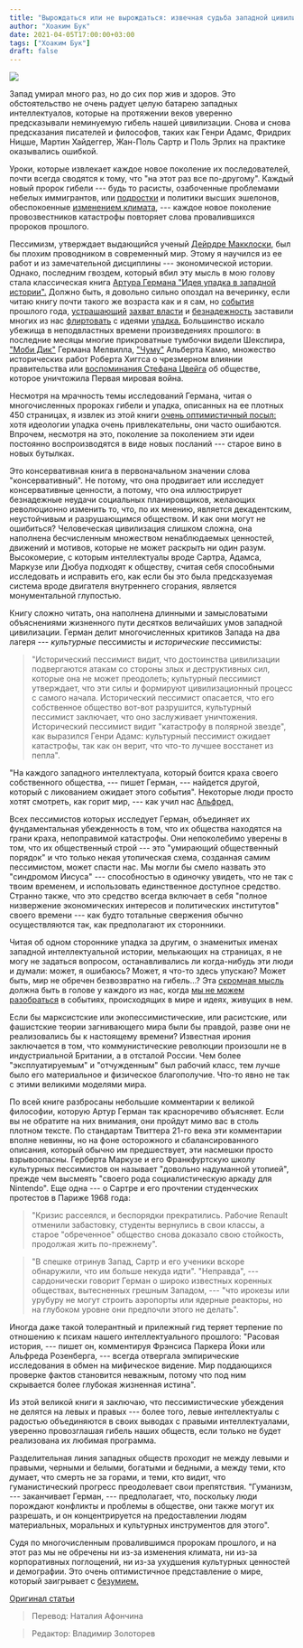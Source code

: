 ```yaml
---
title: "Вырождаться или не вырождаться: извечная судьба западной цивилизации"
author: "Хоаким Бук"
date: 2021-04-05T17:00:00+03:00
tags: ["Хоаким Бук"]
draft: false
---
```

![](https://www.aier.org/wp-content/uploads/2021/03/civilization-800x508.jpg)

Запад умирал много раз, но до сих пор жив и здоров. Это обстоятельство не очень радует целую батарею западных интеллектуалов, которые на протяжении веков уверенно предсказывали неминуемую гибель нашей цивилизации. Снова и снова предсказания писателей и философов, таких как Генри Адамс, Фридрих Ницше, Мартин Хайдеггер, Жан-Поль Сартр и Поль Эрлих на практике оказывались ошибкой.

Уроки, которые извлекает каждое новое поколение их последователей, почти всегда сводятся к тому,  что "на этот раз все по-другому". Каждый новый пророк гибели --- будь то расисты, озабоченные проблемами небелых иммигрантов, или [подростки](https://www.aier.org/article/what-greta-thunberg-forgets-about-climate-change/) и политики высших эшелонов, обеспокоенные [изменением климата](https://www.aier.org/article/climate-catastrophism-and-a-sensible-environmentalism/), --- каждое новое поколение провозвестников катастрофы повторяет слова провалившихся пророков прошлого.

Пессимизм, утверждает выдающийся ученый [Дейрдре Макклоски](https://www.cato.org/policy-report/july/august-2015/how-piketty-misses-point), был бы плохим проводником в современный мир. Этому я научился из ее работ и из замечательной дисциплины --- экономической истории. Однако, последним гвоздем, который вбил эту мысль в мою голову стала классическая книга [Артура Германа "Идея упадка в западной истории".](https://www.simonandschuster.com/books/The-Idea-of-Decline-in-Western-History/Arthur-Herman/9781416576334) Должно быть, я довольно сильно опоздал на вечеринку, если читаю книгу почти такого же возраста как и я сам, но [события](https://www.aier.org/article/covid-governments-and-social-harmony/) прошлого года,  [устрашающий](https://www.aier.org/article/yuval-noah-hararis-terrifying-pandemic-future/) [захват власти](https://www.aier.org/article/will-things-ever-go-back-to-normal/) и [безнадежность](https://www.aier.org/article/dont-mention-the-virus/) заставили многих из нас [флиртовать](https://joakimbook57.medium.com/the-world-at-its-darkest-11e4476d746c) с идеями [упадка.](https://joakimbook57.medium.com/this-is-how-western-liberal-democracy-dies-8efe0d90a5dd) Большинство искало убежища в неподвластных времени произведениях прошлого: в последние месяцы многие прикроватные тумбочки видели Шекспира, ["Моби Дик"](https://www.gutenberg.org/files/15/15-h/15-h.htm) Германа Мелвилла, ["Чуму"](https://archive.org/details/dli.ernet.527316/page/249/mode/2up) Альберта Камю, множество исторических работ Роберта Хиггса о чрезмерном влиянии правительства или [воспоминания Стефана Цвейга](https://archive.org/details/dli.ernet.504261) об обществе, которое уничтожила Первая мировая война.

Несмотря на мрачность темы исследований Германа, читая о многочисленных пророках гибели и упадка, описанных на ее плотных 450 страницах, я извлек из этой книги [очень оптимистичный посыл:](https://www.aier.org/article/we-can-still-have-a-century-of-liberty/) хотя  идеологии упадка очень привлекательны, они часто ошибаются. Впрочем, несмотря на это, поколение за поколением эти идеи постоянно воспроизводятся в виде новых посланий --- старое вино в новых бутылках.

Это консервативная книга в первоначальном значении слова "консервативный". Не потому, что она продвигает или исследует консервативные ценности, а потому, что она иллюстрирует безнадежные неудачи социальных планировщиков, желающих революционно изменить то, что, по их мнению, является декадентским, неустойчивым и разрушающимся обществом. И как они могут не ошибиться? Человеческая цивилизация слишком сложна, она наполнена бесчисленным множеством ненаблюдаемых ценностей, движений и мотивов, которые не может раскрыть ни один разум. Высокомерие, с которым интеллектуалы вроде Сартра, Адамса, Маркузе или Дюбуа подходят к обществу, считая себя способными исследовать и исправить его, как если бы это была предсказуемая система вроде двигателя внутреннего сгорания, является монументальной глупостью.

Книгу сложно читать, она наполнена длинными и замысловатыми объяснениями жизненного пути десятков величайших умов западной цивилизации. Герман делит многочисленных критиков Запада на два лагеря --- *культурные* пессимисты и *исторические* пессимисты:

> "Исторический пессимист видит, что достоинства цивилизации подвергаются атакам со стороны злых и деструктивных сил, которые она не может преодолеть; культурный пессимист утверждает, что эти силы и формируют цивилизационный процесс с самого начала. Исторический пессимист опасается, что его собственное общество вот-вот разрушится, культурный пессимист заключает, что оно заслуживает уничтожения. Исторический пессимист видит "катастрофу в полярной звезде", как выразился Генри Адамс: культурный пессимист ожидает катастрофы, так как он верит, что что-то лучшее восстанет из пепла".

"На каждого западного интеллектуала, который боится краха своего собственного общества, --- пишет Герман, --- найдется другой, который с ликованием ожидает этого события". Некоторые люди просто хотят смотреть, как горит мир, --- как учил нас [Альфред.](https://www.youtube.com/watch?v=efHCdKb5UWc)

Всех пессимистов которых исследует Герман, объединяет их фундаментальная убежденность в том, что их общества находятся на грани краха, непоправимой катастрофы. Они непоколебимо уверены в том, что их общественный строй --- это "умирающий общественный порядок" и что только некая утопическая схема, созданная самим пессимистом, может спасти нас. Мы могли бы смело назвать это "синдромом Иисуса" --- способностью в одиночку увидеть, что не так с твоим временем, и использовать единственное доступное средство. Странно также, что это средство всегда включает в себя "полное низвержение экономических интересов и политических институтов" своего времени --- как будто тотальные свержения обычно осуществляются так, как предполагают их сторонники.

Читая об одном стороннике упадка за другим, о знаменитых именах западной интеллектуальной истории, мелькающих на страницах, я не могу не задаться вопросом, останавливались ли когда-нибудь эти люди и думали: может, я ошибаюсь? Может, я что-то здесь упускаю? Может быть, мир не обречен безвозвратно на гибель…? Эта [скромная мысль](https://www.aier.org/article/the-year-populism-was-right-and-the-experts-werent/) должна быть в голове у каждого из нас, когда [мы не можем разобраться](https://www.aier.org/article/harford-brings-statistics-to-the-masses/) в событиях, происходящих в мире и идеях, живущих в нем.

Если бы марксистские или экопессимистические, или расистские, или фашистские теории загнивающего мира были бы правдой, разве они не реализовались бы к настоящему времени? Известная ирония заключается в том, что коммунистические революции произошли не в индустриальной Британии, а в отсталой России. Чем более "эксплуатируемым" и "отчужденным" был рабочий класс, тем лучше было его материальное и физическое благополучие. Что-то явно не так с этими великими моделями мира.

По всей книге разбросаны небольшие комментарии к великой философии, которую Артур Герман так красноречиво объясняет. Если вы не обратите на них внимания, они пройдут мимо вас в столь плотном тексте. По стандартам Твиттера 21-го века эти комментарии вполне невинны, но на фоне осторожного и сбалансированного описания, который обычно им предшествует, эти насмешки просто взрывоопасны. Герберта Маркузе и его Франкфуртскую школу культурных пессимистов он называет "довольно надуманной утопией", прежде чем высмеять "своего рода социалистическую аркаду для Nintendo". Еще одна --- о Сартре и его прочтении студенческих протестов в Париже 1968 года:

> "Кризис рассеялся, и беспорядки прекратились. Рабочие Renault отменили забастовку, студенты вернулись в свои классы, а старое "обреченное" общество снова доказало свою стойкость, продолжая жить по-прежнему".


> "В спешке отринув Запад, Сартр и его ученики вскоре обнаружили, что им больше некуда идти". "Неправда", --- сардонически говорит Герман о широко известных коренных обществах, вытесненных грешным Западом, --- "что ирокезы или урубуру не могут строить аэропорты или ядерные реакторы, но на глубоком уровне они предпочли этого не делать".

Иногда даже такой толерантный и прилежный гид теряет терпение по отношению к психам нашего интеллектуального прошлого: "Расовая история, --- пишет он, комментируя Фрэнсиса Паркера Йоки или Альфреда Розенберга, --- всегда отвергала эмпирические исследования в обмен на мифическое видение. Мир поддающихся проверке фактов становится неважным, потому что под ним скрывается более глубокая жизненная истина".

Из этой великой книги я заключаю, что пессимистические убеждения не делятся на левых и правых --- более того, левые интеллектуалы с радостью объединяются в своих выводах с правыми интеллектуалами, уверенно провозглашая гибель наших обществ, если только  не будет реализована их любимая программа.

Разделительная линия западных обществ проходит не между левыми и правыми, черными и белыми, богатыми и бедными, а между теми, кто думает, что смерть не за горами, и теми, кто видит, что гуманистический прогресс преодолевает свои препятствия. "Гуманизм, --- заканчивает Герман, --- предполагает, что, поскольку люди порождают конфликты и проблемы в обществе, они также могут их разрешать, и он концентрируется на предоставлении людям материальных, моральных и культурных инструментов для этого".

Судя по многочисленным провалившимся пророкам прошлого, и на этот раз мы не обречены ни из-за изменения климата, ни из-за корпоративных поглощений, ни из-за ухудшения культурных ценностей и демографии. Это очень оптимистичное представление о мире, который заигрывает с [безумием.](https://www.aier.org/article/the-rescue-from-madness/)

[Оригинал статьи](https://www.aier.org/article/to-decline-or-not-decline-western-civilizations-endless-nemesis/)

> Перевод: Наталия Афончина

> Редактор: Владимир Золоторев
